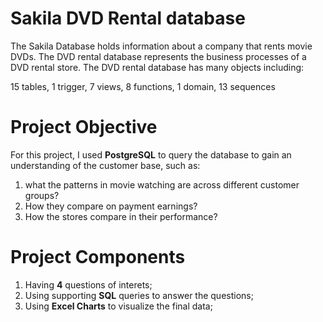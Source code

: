 # Sakila DVD Rental database
The Sakila Database holds information about a company that rents movie DVDs. The DVD rental database represents the business processes of a DVD rental store. The DVD rental database has many objects including:

15 tables,
1 trigger,
7 views,
8 functions,
1 domain,
13 sequences

# Project Objective
For this project, I used **PostgreSQL** to query the database to gain an understanding of the customer base, such as:

1. what the patterns in movie watching are across different customer groups?
2. How they compare on payment earnings?
3. How the stores compare in their performance? 

# Project Components  
1. Having **4** questions of interets; 
2. Using supporting **SQL** queries to answer the questions; 
3. Using **Excel Charts** to visualize the final data; 

